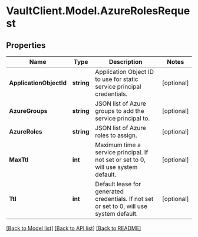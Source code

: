 # VaultClient.Model.AzureRolesRequest

## Properties

Name | Type | Description | Notes
------------ | ------------- | ------------- | -------------
**ApplicationObjectId** | **string** | Application Object ID to use for static service principal credentials. | [optional] 
**AzureGroups** | **string** | JSON list of Azure groups to add the service principal to. | [optional] 
**AzureRoles** | **string** | JSON list of Azure roles to assign. | [optional] 
**MaxTtl** | **int** | Maximum time a service principal. If not set or set to 0, will use system default. | [optional] 
**Ttl** | **int** | Default lease for generated credentials. If not set or set to 0, will use system default. | [optional] 

[[Back to Model list]](../README.md#documentation-for-models) [[Back to API list]](../README.md#documentation-for-api-endpoints) [[Back to README]](../README.md)

